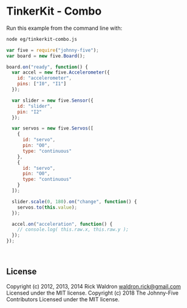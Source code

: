 <!--remove-start-->

# TinkerKit - Combo

<!--remove-end-->








Run this example from the command line with:
```bash
node eg/tinkerkit-combo.js
```


```javascript
var five = require("johnny-five");
var board = new five.Board();

board.on("ready", function() {
  var accel = new five.Accelerometer({
    id: "accelerometer",
    pins: ["I0", "I1"]
  });

  var slider = new five.Sensor({
    id: "slider",
    pin: "I2"
  });

  var servos = new five.Servos([
    {
      id: "servo",
      pin: "O0",
      type: "continuous"
    },
    {
      id: "servo",
      pin: "O0",
      type: "continuous"
    }
  ]);

  slider.scale(0, 180).on("change", function() {
    servos.to(this.value);
  });

  accel.on("acceleration", function() {
    // console.log( this.raw.x, this.raw.y );
  });
});

```








&nbsp;

<!--remove-start-->

## License
Copyright (c) 2012, 2013, 2014 Rick Waldron <waldron.rick@gmail.com>
Licensed under the MIT license.
Copyright (c) 2018 The Johnny-Five Contributors
Licensed under the MIT license.

<!--remove-end-->
